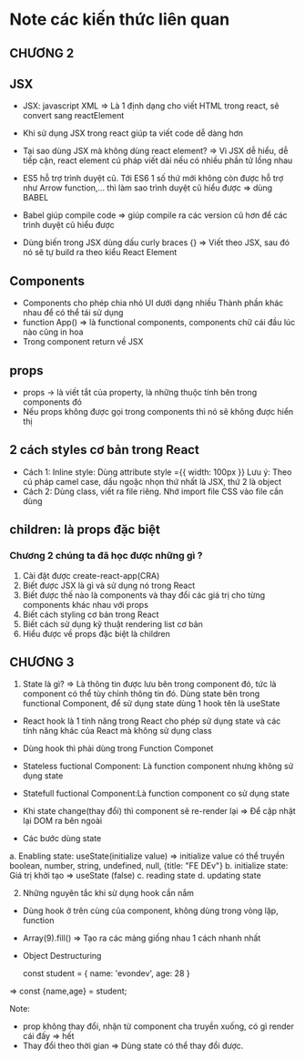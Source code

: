 # Note các kiến thức liên quan

## CHƯƠNG 2

## JSX

- JSX: javascript XML => Là 1 định dạng cho viết HTML trong react, sẽ convert sang reactElement

- Khi sử dụng JSX trong react giúp ta viết code dễ dàng hơn

- Tại sao dùng JSX mà không dùng react element? => Vì JSX dễ hiểu, dễ tiếp cận, react element cú pháp viết dài nếu có nhiều phần tử lồng nhau

- ES5 hỗ trợ trình duyệt cũ. Tới ES6 1 số thứ mới không còn được hỗ trợ như Arrow function,... thì làm sao trình duyệt cũ hiểu được => dùng BABEL

- Babel giúp compile code => giúp compile ra các version cũ hơn để các trình duyệt cũ hiểu được
- Dùng biến trong JSX dùng dấu curly braces {}
  => Viết theo JSX, sau đó nó sẽ tự build ra theo kiểu React Element

## Components

- Components cho phép chia nhỏ UI dưới dạng nhiều Thành phần khác nhau để có thể tái sử dụng
- function App() => là functional components, components chữ cái đầu lúc nào cũng in hoa
- Trong component return về JSX

## props

- props -> là viết tắt của property, là những thuộc tính bên trong components đó
- Nếu props không được gọi trong components thì nó sẽ không được hiển thị

## 2 cách styles cơ bản trong React

- Cách 1: Inline style: Dùng attribute style ={{ width: 100px }}
  Lưu ý: Theo cú pháp camel case, dấu ngoặc nhọn thứ nhất là JSX, thứ 2 là object
- Cách 2: Dùng class, viết ra file riêng. Nhớ import file CSS vào file cần dùng

## children: là props đặc biệt

### Chương 2 chúng ta đã học được những gì ?

1. Cài đặt được create-react-app(CRA)
2. Biết được JSX là gì và sử dụng nó trong React
3. Biết được thế nào là components và thay đổi các giá trị cho từng components khác nhau với props
4. Biết cách styling cơ bản trong React
5. Biết cách sử dụng kỹ thuật rendering list cơ bản
6. Hiểu được về props đặc biệt là children

## CHƯƠNG 3

1. State là gì? => Là thông tin được lưu bên trong component đó, tức là component có thể tùy chỉnh thông tin đó. Dùng state bên trong functional Component, để sử dụng state dùng 1 hook tên là useState

- React hook là 1 tính năng trong React cho phép sử dụng state và các tính năng khác của React mà không sử dụng class
- Dùng hook thì phải dùng trong Function Componet

- Stateless fuctional Component: Là function component nhưng không sử dụng state
- Statefull fuctional Component:Là function component co sử dụng state

- Khi state change(thay đổi) thì component sẽ re-render lại => Để cập nhật lại DOM ra bên ngoài

* Các bước dùng state

a. Enabling state: useState(initialize value) => initialize value có thể truyền boolean, number, string, undefined, null, {title: "FE DEv"}
b. initialize state: Giá trị khởi tạo => useState (false)
c. reading state
d. updating state

2. Những nguyên tắc khi sử dụng hook cần nắm

- Dùng hook ở trên cùng của component, không dùng trong vòng lặp, function
- Array(9).fill() => Tạo ra các mảng giống nhau 1 cách nhanh nhất

- Object Destructuring

  const student = {
  name: 'evondev',
  age: 28
  }

=> const {name,age} = student;

Note: 
- prop không thay đổi, nhận từ component cha truyền xuống, có gì render cái đấy => hết
- Thay đổi theo thời gian => Dùng state có thể thay đổi được.